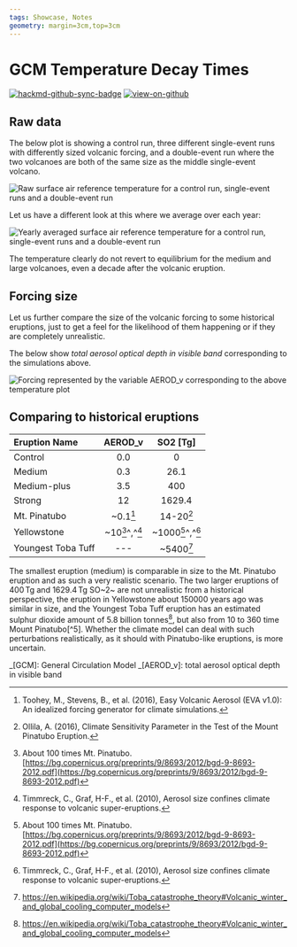 ```yaml
---
tags: Showcase, Notes
geometry: margin=3cm,top=3cm
---
```


# GCM Temperature Decay Times

[![hackmd-github-sync-badge](https://hackmd.io/j4L-EIhRQqGdl5KmiIZ-_w/badge)](https://hackmd.io/@engeir/S1XVyfNC5)
[![view-on-github](https://img.shields.io/badge/View%20on-GitHub-yellowgreen)](https://github.com/engeir/hack-md-notes/blob/main/gcm_temperature_dacay.md)

## Raw data

The below plot is showing a control run, three different single-event runs with
differently sized volcanic forcing, and a double-event run where the two volcanoes are
both of the same size as the middle single-event volcano.

![Raw surface air reference temperature for a control run, single-event runs and a
double-event
run](https://raw.githubusercontent.com/engeir/hack-md-notes/fa58e16e7d510e15ffe8a589ad09984fb795e327/assets/pic/gcm-temperature-decay/temperature-decay-raw.png
"Raw surface air reference temperature for a control run, single-event runs and a
double-event run")

Let us have a different look at this where we average over each year:

![Yearly averaged surface air reference temperature for a control run, single-event runs
and a double-event
run](https://raw.githubusercontent.com/engeir/hack-md-notes/4cfe0e39fca9474b5dcdbf9ab59eae968a32ecd4/assets/pic/gcm-temperature-decay/temperature-decay-avg.png
"Yearly averaged surface air reference temperature for a control run, single-event runs
and a double-event run")

The temperature clearly do not revert to equilibrium for the medium and large volcanoes,
even a decade after the volcanic eruption.

## Forcing size

Let us further compare the size of the volcanic forcing to some historical eruptions,
just to get a feel for the likelihood of them happening or if they are completely
unrealistic.

The below show _total aerosol optical depth in visible band_ corresponding to the
simulations above.

![Forcing represented by the variable AEROD_v corresponding to the above temperature
plot](https://raw.githubusercontent.com/engeir/hack-md-notes/9b9a0c0ec490b45097cd861e0a9b876363b9d11d/assets/pic/gcm-temperature-decay/temperature-decay-aerod_v.png
"Forcing represented by the variable AEROD_v corresponding to the above temperature
plot")

## Comparing to historical eruptions

| Eruption Name      |    AEROD_v     |     SO2 [Tg]     |
| :----------------- | :------------: | :--------------: |
| Control            |      0.0       |        0         |
| Medium             |      0.3       |       26.1       |
| Medium-plus        |      3.5       |       400        |
| Strong             |       12       |      1629.4      |
| Mt. Pinatubo       |    ~0.1[^1]    |    14-20[^2]     |
| Yellowstone        | ~10[^3]^,^[^4] | ~1000[^3]^,^[^4] |
| Youngest Toba Tuff |      ---       |   ~5400[^ytt]    |

The smallest eruption (medium) is comparable in size to the Mt. Pinatubo eruption and as
such a very realistic scenario. The two larger eruptions of $400\,\mathrm{Tg}$ and
$1629.4\,\mathrm{Tg}$ SO~2~ are not unrealistic from a historical perspective, the
eruption in Yellowstone about $150000$ years ago was similar in size, and the Youngest
Toba Tuff eruption has an estimated sulphur dioxide amount of 5.8 billion tonnes[^ytt],
but also from $10$ to $360$ time Mount Pinatubo[^5]. Whether the climate model can deal
with such perturbations realistically, as it should with Pinatubo-like eruptions, is
more uncertain.

_[GCM]: General Circulation Model
_[AEROD_v]: total aerosol optical depth in visible band

[^1]:
    Toohey, M., Stevens, B., et al. (2016), Easy Volcanic Aerosol (EVA v1.0): An
    idealized forcing generator for climate simulations.

[^2]:
    Ollila, A. (2016), Climate Sensitivity Parameter in the Test of the Mount Pinatubo
    Eruption.

[^3]:
    About 100 times Mt. Pinatubo.
    [https://bg.copernicus.org/preprints/9/8693/2012/bgd-9-8693-2012.pdf](https://bg.copernicus.org/preprints/9/8693/2012/bgd-9-8693-2012.pdf)

[^4]:
    Timmreck, C., Graf, H-F., et al. (2010), Aerosol size confines climate response to
    volcanic super-eruptions.

[^ytt]: https://en.wikipedia.org/wiki/Toba_catastrophe_theory#Volcanic_winter_and_global_cooling_computer_models
